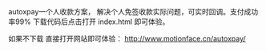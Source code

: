 autoxpay一个人收款方案， 解决个人免签收款实际问题，可实时回调。支付成功率99%
下载代码后点击打开 index.html 即可体验。

如果不下载 直接打开网站即可体验：
http://www.motionface.cn/autoxpay/
